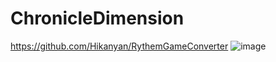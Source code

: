 # ChronicleDimension
https://github.com/Hikanyan/RythemGameConverter
![image](https://github.com/Hikanyan/ChronicleDimension/assets/86185936/4b31c5e0-5417-461c-9a7e-839d466efc32)
